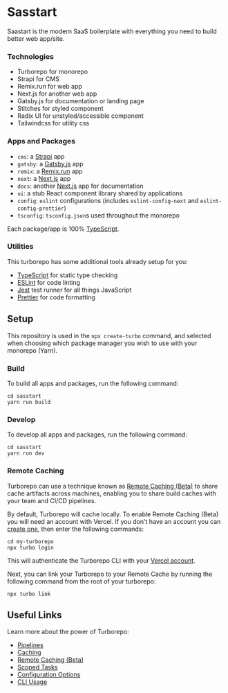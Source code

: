 # Sasstart

Saastart is the modern SaaS boilerplate with everything you need to build better web app/site.

### Technologies

- Turborepo for monorepo
- Strapi for CMS
- Remix.run for web app
- Next.js for another web app
- Gatsby.js for documentation or landing page
- Stitches for styled component
- Radix UI for unstyled/accessible component
- Tailwindcss for utility css

### Apps and Packages

- `cms`: a [Strapi](https://strapi.io/) app
- `gatsby`: a [Gatsby.js](https://www.gatsbyjs.org/) app
- `remix`: a [Remix.run](https://remix.run/) app
- `next`: a [Next.js](https://nextjs.org) app
- `docs`: another [Next.js](https://nextjs.org) app for documentation
- `ui`: a stub React component library shared by applications
- `config`: `eslint` configurations (includes `eslint-config-next` and `eslint-config-prettier`)
- `tsconfig`: `tsconfig.json`s used throughout the monorepo

Each package/app is 100% [TypeScript](https://www.typescriptlang.org/).

### Utilities

This turborepo has some additional tools already setup for you:

- [TypeScript](https://www.typescriptlang.org/) for static type checking
- [ESLint](https://eslint.org/) for code linting
- [Jest](https://jestjs.io) test runner for all things JavaScript
- [Prettier](https://prettier.io) for code formatting

## Setup

This repository is used in the `npx create-turbo` command, and selected when choosing which package manager you wish to use with your monorepo (Yarn).

### Build

To build all apps and packages, run the following command:

```
cd sasstart
yarn run build
```

### Develop

To develop all apps and packages, run the following command:

```
cd sasstart
yarn run dev
```

### Remote Caching

Turborepo can use a technique known as [Remote Caching (Beta)](https://turborepo.org/docs/features/remote-caching) to share cache artifacts across machines, enabling you to share build caches with your team and CI/CD pipelines.

By default, Turborepo will cache locally. To enable Remote Caching (Beta) you will need an account with Vercel. If you don't have an account you can [create one](https://vercel.com/signup), then enter the following commands:

```
cd my-turborepo
npx turbo login
```

This will authenticate the Turborepo CLI with your [Vercel account](https://vercel.com/docs/concepts/personal-accounts/overview).

Next, you can link your Turborepo to your Remote Cache by running the following command from the root of your turborepo:

```
npx turbo link
```

## Useful Links

Learn more about the power of Turborepo:

- [Pipelines](https://turborepo.org/docs/features/pipelines)
- [Caching](https://turborepo.org/docs/features/caching)
- [Remote Caching (Beta)](https://turborepo.org/docs/features/remote-caching)
- [Scoped Tasks](https://turborepo.org/docs/features/scopes)
- [Configuration Options](https://turborepo.org/docs/reference/configuration)
- [CLI Usage](https://turborepo.org/docs/reference/command-line-reference)
